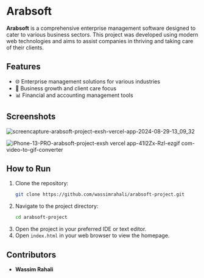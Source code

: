 # **Arabsoft**

**Arabsoft** is a comprehensive enterprise management software designed to cater to various business sectors. This project was developed using modern web technologies and aims to assist companies in thriving and taking care of their clients.


## **Features**

- 🌐 Enterprise management solutions for various industries
- 💼 Business growth and client care focus
- 📊 Financial and accounting management tools

## **Screenshots**
![screencapture-arabsoft-project-exsh-vercel-app-2024-08-29-13_09_32](https://github.com/user-attachments/assets/e50183b6-5d47-48cc-a499-194d8baac4fd)


![iPhone-13-PRO-arabsoft-project-exsh vercel app-41l2Zx-Rzl-ezgif com-video-to-gif-converter](https://github.com/user-attachments/assets/a9fbc3b5-da1c-410a-b4c1-2220a6011136)

## **How to Run**

1. Clone the repository:
    ```bash
    git clone https://github.com/wassimrahali/arabsoft-project.git
    ```
2. Navigate to the project directory:
    ```bash
    cd arabsoft-project
    ```
3. Open the project in your preferred IDE or text editor.
4. Open `index.html` in your web browser to view the homepage.

## **Contributors**

- **Wassim Rahali**


